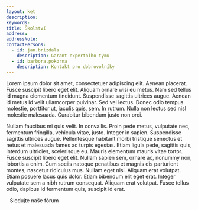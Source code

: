 ```yaml
---
layout: ket
description:
keywords:
title: Školství
address:
addressNote:
contactPersons:
  - id: jan.brizdala
    description: Garant expertního týmu
  - id: barbora.pokorna
    description: Kontakt pro dobrovolníky
---
```


Lorem ipsum dolor sit amet, consectetuer adipiscing elit. Aenean placerat. Fusce suscipit libero eget elit. Aliquam ornare wisi eu metus. Nam sed tellus id magna elementum tincidunt. Suspendisse sagittis ultrices augue. Aenean id metus id velit ullamcorper pulvinar. Sed vel lectus. Donec odio tempus molestie, porttitor ut, iaculis quis, sem. In rutrum. Nulla non lectus sed nisl molestie malesuada. Curabitur bibendum justo non orci.

Nullam faucibus mi quis velit. In convallis. Proin pede metus, vulputate nec, fermentum fringilla, vehicula vitae, justo. Integer in sapien. Suspendisse sagittis ultrices augue. Pellentesque habitant morbi tristique senectus et netus et malesuada fames ac turpis egestas. Etiam ligula pede, sagittis quis, interdum ultricies, scelerisque eu. Mauris elementum mauris vitae tortor. Fusce suscipit libero eget elit. Nullam sapien sem, ornare ac, nonummy non, lobortis a enim. Cum sociis natoque penatibus et magnis dis parturient montes, nascetur ridiculus mus. Nullam eget nisl. Aliquam erat volutpat. Etiam posuere lacus quis dolor. Etiam bibendum elit eget erat. Integer vulputate sem a nibh rutrum consequat. Aliquam erat volutpat. Fusce tellus odio, dapibus id fermentum quis, suscipit id erat.

<a href="https://forum.pirati.cz/viewforum.php?f=1330" class="super-button bg-black text-white container-padding--zero lg:container-padding--auto lg:w-full" style="text-decoration: none; margin: 10px;">
  <span class="super-button__body">Sledujte naše fórum</span>
  <i class="super-button__icon ico--bubbles"></i>
</a>
